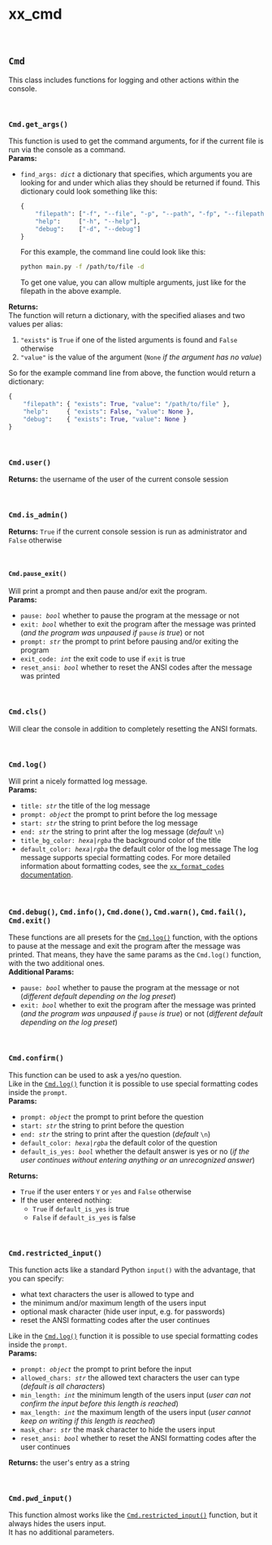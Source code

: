 # xx_cmd

<br>

## `Cmd`
This class includes functions for logging and other actions within the console.

<br>

### `Cmd.get_args()`

This function is used to get the command arguments, for if the current file is run via the console as a command.<br>
**Params:**<br>
- <code>find_args: *dict*</code> a dictionary that specifies, which arguments you are looking for and under which alias they should be returned if found. This dictionary could look something like this:
  ```python
  {
      "filepath": ["-f", "--file", "-p", "--path", "-fp", "--filepath", "--file-path"],
      "help":     ["-h", "--help"],
      "debug":    ["-d", "--debug"]
  }
  ```
  For this example, the command line could look like this:
  ```bash
  python main.py -f /path/to/file -d
  ```
  To get one value, you can allow multiple arguments, just like for the filepath in the above example.

**Returns:**<br>
The function will return a dictionary, with the specified aliases and two values per alias:
1. `"exists"` is `True`  if one of the listed arguments is found and `False` otherwise
2. `"value"` is the value of the argument (`None` *if the argument has no value*)

So for the example command line from above, the function would return a dictionary:
```python
{
    "filepath": { "exists": True, "value": "/path/to/file" },
    "help":     { "exists": False, "value": None },
    "debug":    { "exists": True, "value": None }
}
```

<br>

### `Cmd.user()`

**Returns:** the username of the user of the current console session

<br>

### `Cmd.is_admin()`

**Returns:** `True` if the current console session is run as administrator and `False` otherwise

<br>

#### `Cmd.pause_exit()`

Will print a prompt and then pause and/or exit the program.<br>
**Params:**
- <code>pause: *bool*</code> whether to pause the program at the message or not
- <code>exit: *bool*</code> whether to exit the program after the message was printed (*and the program was unpaused if* `pause` *is true*) or not
- <code>prompt: *str*</code> the prompt to print before pausing and/or exiting the program
- <code>exit_code: *int*</code> the exit code to use if `exit` is true
- <code>reset_ansi: *bool*</code> whether to reset the ANSI codes after the message was printed

<br>

### `Cmd.cls()`

Will clear the console in addition to completely resetting the ANSI formats.

<br>

### <span id="cmd-log">`Cmd.log()`</span>

Will print a nicely formatted log message.<br>
**Params:**
- <code>title: *str*</code> the title of the log message
- <code>prompt: *object*</code> the prompt to print before the log message
- <code>start: *str*</code> the string to print before the log message
- <code>end: *str*</code> the string to print after the log message (*default* `\n`)
- <code>title_bg_color: *hexa*|*rgba*</code> the background color of the title
- <code>default_color: *hexa*|*rgba*</code> the default color of the log message
The log message supports special formatting codes. For more detailed information about formatting codes, see the [`xx_format_codes` documentation](xx_format_codes.md).

<br>

### `Cmd.debug()`, `Cmd.info()`, `Cmd.done()`, `Cmd.warn()`, `Cmd.fail()`, `Cmd.exit()`

These functions are all presets for the [`Cmd.log()`](#cmd-log) function, with the options to pause at the message and exit the program after the message was printed. That means, they have the same params as the `Cmd.log()` function, with the two additional ones.<br>
**Additional Params:**
- <code>pause: *bool*</code> whether to pause the program at the message or not (*different default depending on the log preset*)
- <code>exit: *bool*</code> whether to exit the program after the message was printed (*and the program was unpaused if* `pause` *is true*) or not (*different default depending on the log preset*)

<br>

### `Cmd.confirm()`

This function can be used to ask a yes/no question.<br>
Like in the [`Cmd.log()`](#cmd-log) function it is possible to use special formatting codes inside the `prompt`.<br>
**Params:**
- <code>prompt: *object*</code> the prompt to print before the question
- <code>start: *str*</code> the string to print before the question
- <code>end: *str*</code> the string to print after the question (*default* `\n`)
- <code>default_color: *hexa*|*rgba*</code> the default color of the question
- <code>default_is_yes: *bool*</code> whether the default answer is yes or no (*if the user continues without entering anything or an unrecognized answer*)

**Returns:**
- `True` if the user enters `Y` or `yes` and `False` otherwise
- If the user entered nothing:
  - `True` if `default_is_yes` is true
  - `False` if `default_is_yes` is false

<br>

### <span id="cmd-restricted_input">`Cmd.restricted_input()`</span>

This function acts like a standard Python `input()` with the advantage, that you can specify:
- what text characters the user is allowed to type and
- the minimum and/or maximum length of the users input
- optional mask character (hide user input, e.g. for passwords)
- reset the ANSI formatting codes after the user continues

Like in the [`Cmd.log()`](#cmd-log) function it is possible to use special formatting codes inside the `prompt`.<br>
**Params:**
- <code>prompt: *object*</code> the prompt to print before the input
- <code>allowed_chars: *str*</code> the allowed text characters the user can type (*default is all characters*)
- <code>min_length: *int*</code> the minimum length of the users input (*user can not confirm the input before this length is reached*)
- <code>max_length: *int*</code> the maximum length of the users input (*user cannot keep on writing if this length is reached*)
- <code>mask_char: *str*</code> the mask character to hide the users input
- <code>reset_ansi: *bool*</code> whether to reset the ANSI formatting codes after the user continues

**Returns:** the user's entry as a string

<br>

### `Cmd.pwd_input()`
This function almost works like the [`Cmd.restricted_input()`](#cmd-restricted_input) function, but it always hides the users input.<br>
It has no additional parameters.<br>
